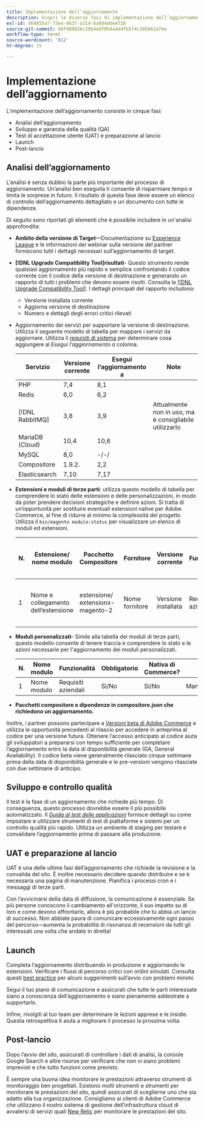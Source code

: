 ```yaml
---
title: Implementazione dell’aggiornamento
description: Scopri le diverse fasi di implementazione dell’aggiornamento per i progetti Adobe Commerce.
exl-id: d64855a7-73ee-463f-a314-6a8d4ebe4726
source-git-commit: ddf988826c29b4ebf054a4d4fb5f4c285662ef4e
workflow-type: tm+mt
source-wordcount: '812'
ht-degree: 1%

---
```


# Implementazione dell’aggiornamento

L’implementazione dell’aggiornamento consiste in cinque fasi:

- Analisi dell’aggiornamento
- Sviluppo e garanzia della qualità (QA)
- Test di accettazione utente (UAT) e preparazione al lancio
- Launch
- Post-lancio

## Analisi dell’aggiornamento

L’analisi è senza dubbio la parte più importante del processo di aggiornamento. Un’analisi ben eseguita ti consente di risparmiare tempo e limita le sorprese in futuro. Il risultato di questa fase deve essere un elenco di controllo dell’aggiornamento dettagliato e un documento con tutte le dipendenze.

Di seguito sono riportati gli elementi che è possibile includere in un&#39;analisi approfondita:

- **Ambito della versione di Target**—Documentazione su [Experience League](../../release/release-notes/overview.md) e le informazioni dei webinar sulla versione del partner forniscono tutti i dettagli necessari sull’aggiornamento di target.

- **[!DNL Upgrade Compatibility Tool]risultati**- Questo strumento rende qualsiasi aggiornamento più rapido e semplice confrontando il codice corrente con il codice della versione di destinazione e generando un rapporto di tutti i problemi che devono essere risolti. Consulta la [[!DNL Upgrade Compatibility Tool]](../upgrade-compatibility-tool/overview.md). I dettagli principali del rapporto includono:

   - Versione installata corrente
   - Aggiorna versione di destinazione
   - Numero e dettagli degli errori critici rilevati

- Aggiornamento dei servizi per supportare la versione di destinazione. Utilizza il seguente modello di tabella per mappare i servizi da aggiornare. Utilizza il [requisiti di sistema](../../installation/system-requirements.md) per determinare cosa aggiungere al _Esegui l’aggiornamento a_ colonna.


  | Servizio | Versione corrente | Esegui l’aggiornamento a | Note |
  |-----------------|-----------------|------------|----------------------------------------------------------|
  | PHP | 7,4 | 8,1 |                                                          |
  | Redis | 6,0 | 6,2 |                                                          |
  | [!DNL RabbitMQ] | 3,8 | 3,9 | Attualmente non in uso, ma è consigliabile utilizzarlo |
  | MariaDB (Cloud) | 10,4 | 10,6 |                                                          |
  | MySQL | 8,0 | -/-/ |                                                          |
  | Compositore | 1.9.2. | 2,2 |                                                          |
  | Elasticsearch | 7,10 | 7,17 |                                                          |

- **Estensioni e moduli di terze parti**: utilizza questo modello di tabella per comprendere lo stato delle estensioni e delle personalizzazioni, in modo da poter prendere decisioni strategiche e definire azioni. Si tratta di un’opportunità per sostituire eventuali estensioni native per Adobe Commerce, al fine di ridurre al minimo la complessità del progetto. Utilizza il `bin/magento module:status` per visualizzare un elenco di moduli ed estensioni.

  | N. | Estensione/<br>nome modulo | Pacchetto Compositore | Fornitore | Versione corrente | Funzionalità | Compatibile con le più recenti<br>Versione Commerce? | Problemi | Nativa di Commerce? | Azione | Note |
  |---|-----------------------------|------------------------------------|-------------|-------------------|-----------------------|---------------------------------------------|--------------------------------------------------|---------------------|-------------------------|-------|
  | 1 | Nome e collegamento dell’estensione | estensione/<br>extensionx-magento-2 | Nome fornitore | Versione installata | Requisiti aziendali | Sì/No | Elencare i problemi identificati relativi a questa estensione | Sì/No | Mantieni/Sostituisci/<br>Rimuovi |       |

- **Moduli personalizzati**- Simile alla tabella dei moduli di terze parti, questo modello consente di tenere traccia e comprendere lo stato e le azioni necessarie per l&#39;aggiornamento dei moduli personalizzati.

  | N. | Nome modulo | Funzionalità | Obbligatorio | Nativa di Commerce? | Azione | Note |
  |---|--------------|-----------------------|-----------|---------------------|---------------------|-------|
  | 1 | Nome modulo | Requisiti aziendali | Sì/No | Sì/No | Mantieni/Sostituisci/Rimuovi |       |

- **Pacchetti compositore e dipendenze in compositore.json che richiedono un aggiornamento.**

Inoltre, i partner possono partecipare a [Versioni beta di Adobe Commerce](../../release/beta.md) e utilizza le opportunità precedenti al rilascio per accedere in anteprima al codice per una versione futura. Ottenere l’accesso anticipato al codice aiuta gli sviluppatori a prepararsi con tempo sufficiente per completare l’aggiornamento entro la data di disponibilità generale (GA, General Availability). Il codice beta viene generalmente rilasciato cinque settimane prima della data di disponibilità generale e le pre-versioni vengono rilasciate con due settimane di anticipo.

## Sviluppo e controllo qualità

Il test è la fase di un aggiornamento che richiede più tempo. Di conseguenza, questo processo dovrebbe essere il più possibile automatizzato. Il _[Guida al test delle applicazioni](https://developer.adobe.com/commerce/testing/guide/)_ fornisce dettagli su come impostare e utilizzare strumenti di test di piattaforme e sistemi per un controllo qualità più rapido. Utilizza un ambiente di staging per testare e convalidare l’aggiornamento prima di passare alla produzione.

## UAT e preparazione al lancio

UAT è una delle ultime fasi dell’aggiornamento che richiede la revisione e la convalida del sito. È inoltre necessario decidere quando distribuire e se è necessaria una pagina di manutenzione. Pianifica i processi cron e i messaggi di terze parti.

Con l’avvicinarsi della data di diffusione, la comunicazione è essenziale. Se più persone conoscono il cambiamento all&#39;orizzonte, il suo impatto su di loro e come devono affrontarlo, allora è più probabile che tu abbia un lancio di successo. Non abbiate paura di comunicare eccessivamente ogni passo del percorso—aumenta la probabilità di risonanza di recensioni da tutti gli interessati una volta che andate in diretta!

## Launch

Completa l’aggiornamento distribuendo in produzione e aggiornando le estensioni. Verificare i flussi di percorso critici con ordini simulati. Consulta questi [best practice](../prepare/best-practices.md) per alcuni suggerimenti sull’avvio con problemi minimi.

Segui il tuo piano di comunicazione e assicurati che tutte le parti interessate siano a conoscenza dell’aggiornamento e siano pienamente addestrate a supportarlo.

Infine, rivolgiti al tuo team per determinare le lezioni apprese e le insidie. Questa retrospettiva ti aiuta a migliorare il processo la prossima volta.

## Post-lancio

Dopo l’avvio del sito, assicurati di controllare i dati di analisi, la console Google Search e altre risorse per verificare che non vi siano problemi imprevisti e che tutto funzioni come previsto.

È sempre una buona idea monitorare le prestazioni attraverso strumenti di monitoraggio ben progettati. Esistono molti strumenti e strumenti per monitorare le prestazioni del sito, quindi assicurati di sceglierne uno che sia adatto alla tua organizzazione. Consigliamo ai clienti di Adobe Commerce che utilizzano il nostro sistema di gestione dell’infrastruttura cloud di avvalersi di servizi quali [New Relic](https://experienceleague.adobe.com/docs/commerce-cloud-service/user-guide/monitor/new-relic/new-relic-service.html) per monitorare le prestazioni del sito.
